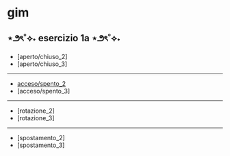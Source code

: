 # gim

## ⋆౨ৎ˚⟡˖ esercizio 1a ⋆౨ৎ˚⟡˖
- [aperto/chiuso_2]
- [aperto/chiuso_3]
---
- [acceso/spento_2](https://kikerio.github.io/gim/esercizio_1A/acceso-spento_2.html)
- [acceso/spento_3]
---
- [rotazione_2]
- [rotazione_3]
---
- [spostamento_2]
- [spostamento_3]
